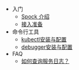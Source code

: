 - 入门
  - [Spock 介绍](入门/spock介绍.md)
  - [接入准备](入门/接入准备.md)
- 命令行工具
  - [kubectl安装与配置](命令行工具/kubectl安装与配置.md)
  - [debugger安装与配置](命令行工具/debugger安装与配置.md)
- FAQ
  - [如何查询服务日志？](FAQ/如何查询服务日志.md)
  
<!-- - 快速开始
- Spock 使用
  - 编译模块
  - 部署模块
  - 测试模块
  - 流水线
- 产品线
  - Portalv4
  - Portal.io
  - Kodo
- 遇到问题
- 反馈 
- Change log -->
